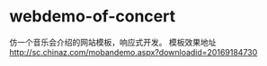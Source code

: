 # webdemo-of-concert
仿一个音乐会介绍的网站模板，响应式开发。
模板效果地址
http://sc.chinaz.com/mobandemo.aspx?downloadid=20169184730
